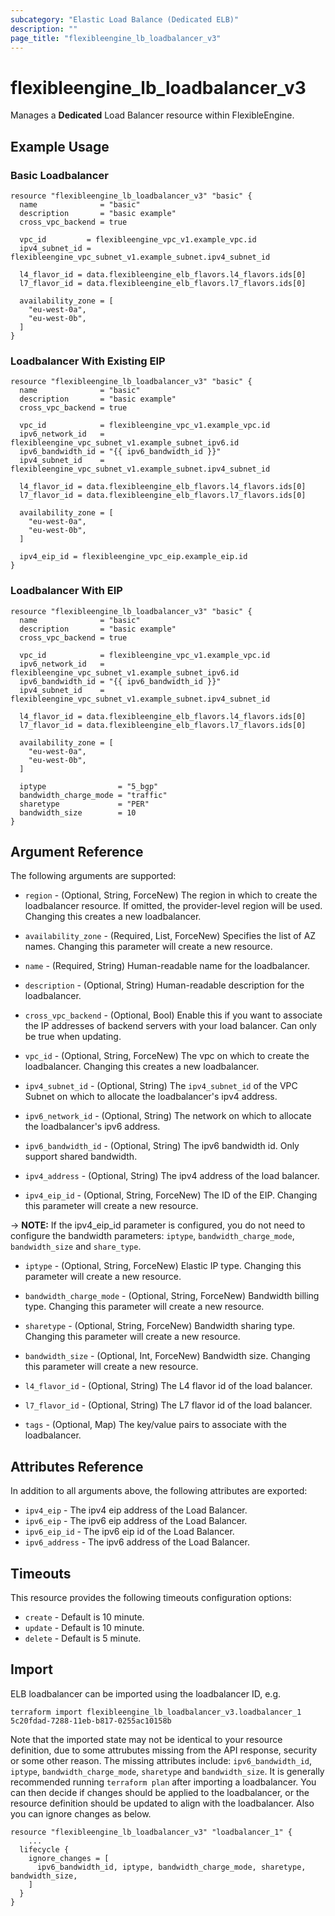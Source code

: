 ```yaml
---
subcategory: "Elastic Load Balance (Dedicated ELB)"
description: ""
page_title: "flexibleengine_lb_loadbalancer_v3"
---
```


# flexibleengine_lb_loadbalancer_v3

Manages a **Dedicated** Load Balancer resource within FlexibleEngine.

## Example Usage

### Basic Loadbalancer

```hcl
resource "flexibleengine_lb_loadbalancer_v3" "basic" {
  name              = "basic"
  description       = "basic example"
  cross_vpc_backend = true

  vpc_id         = flexibleengine_vpc_v1.example_vpc.id
  ipv4_subnet_id = flexibleengine_vpc_subnet_v1.example_subnet.ipv4_subnet_id

  l4_flavor_id = data.flexibleengine_elb_flavors.l4_flavors.ids[0]
  l7_flavor_id = data.flexibleengine_elb_flavors.l7_flavors.ids[0]

  availability_zone = [
    "eu-west-0a",
    "eu-west-0b",
  ]
}
```

### Loadbalancer With Existing EIP

```hcl
resource "flexibleengine_lb_loadbalancer_v3" "basic" {
  name              = "basic"
  description       = "basic example"
  cross_vpc_backend = true

  vpc_id            = flexibleengine_vpc_v1.example_vpc.id
  ipv6_network_id   = flexibleengine_vpc_subnet_v1.example_subnet_ipv6.id
  ipv6_bandwidth_id = "{{ ipv6_bandwidth_id }}"
  ipv4_subnet_id    = flexibleengine_vpc_subnet_v1.example_subnet.ipv4_subnet_id

  l4_flavor_id = data.flexibleengine_elb_flavors.l4_flavors.ids[0]
  l7_flavor_id = data.flexibleengine_elb_flavors.l7_flavors.ids[0]

  availability_zone = [
    "eu-west-0a",
    "eu-west-0b",
  ]

  ipv4_eip_id = flexibleengine_vpc_eip.example_eip.id
}
```

### Loadbalancer With EIP

```hcl
resource "flexibleengine_lb_loadbalancer_v3" "basic" {
  name              = "basic"
  description       = "basic example"
  cross_vpc_backend = true

  vpc_id            = flexibleengine_vpc_v1.example_vpc.id
  ipv6_network_id   = flexibleengine_vpc_subnet_v1.example_subnet_ipv6.id
  ipv6_bandwidth_id = "{{ ipv6_bandwidth_id }}"
  ipv4_subnet_id    = flexibleengine_vpc_subnet_v1.example_subnet.ipv4_subnet_id

  l4_flavor_id = data.flexibleengine_elb_flavors.l4_flavors.ids[0]
  l7_flavor_id = data.flexibleengine_elb_flavors.l7_flavors.ids[0]

  availability_zone = [
    "eu-west-0a",
    "eu-west-0b",
  ]

  iptype                = "5_bgp"
  bandwidth_charge_mode = "traffic"
  sharetype             = "PER"
  bandwidth_size        = 10
}
```

## Argument Reference

The following arguments are supported:

* `region` - (Optional, String, ForceNew) The region in which to create the loadbalancer resource. If omitted, the
  provider-level region will be used. Changing this creates a new loadbalancer.

* `availability_zone` - (Required, List, ForceNew) Specifies the list of AZ names. Changing this parameter will create a
  new resource.

* `name` - (Required, String) Human-readable name for the loadbalancer.

* `description` - (Optional, String) Human-readable description for the loadbalancer.

* `cross_vpc_backend` - (Optional, Bool) Enable this if you want to associate the IP addresses of backend servers with
  your load balancer. Can only be true when updating.

* `vpc_id` - (Optional, String, ForceNew) The vpc on which to create the loadbalancer. Changing this creates a new
  loadbalancer.

* `ipv4_subnet_id` - (Optional, String) The `ipv4_subnet_id` of the
    VPC Subnet on which to allocate the loadbalancer's ipv4 address.

* `ipv6_network_id` - (Optional, String) The network on which to allocate the loadbalancer's ipv6 address.

* `ipv6_bandwidth_id` - (Optional, String) The ipv6 bandwidth id. Only support shared bandwidth.

* `ipv4_address` - (Optional, String) The ipv4 address of the load balancer.

* `ipv4_eip_id` - (Optional, String, ForceNew) The ID of the EIP. Changing this parameter will create a new resource.

-> **NOTE:** If the ipv4_eip_id parameter is configured, you do not need to configure the bandwidth parameters:
`iptype`, `bandwidth_charge_mode`, `bandwidth_size` and `share_type`.

* `iptype` - (Optional, String, ForceNew) Elastic IP type. Changing this parameter will create a new resource.

* `bandwidth_charge_mode` - (Optional, String, ForceNew) Bandwidth billing type. Changing this parameter will create a
  new resource.

* `sharetype` - (Optional, String, ForceNew) Bandwidth sharing type. Changing this parameter will create a new resource.

* `bandwidth_size` - (Optional, Int, ForceNew) Bandwidth size. Changing this parameter will create a new resource.

* `l4_flavor_id` - (Optional, String) The L4 flavor id of the load balancer.

* `l7_flavor_id` - (Optional, String) The L7 flavor id of the load balancer.

* `tags` - (Optional, Map) The key/value pairs to associate with the loadbalancer.

## Attributes Reference

In addition to all arguments above, the following attributes are exported:

* `ipv4_eip` - The ipv4 eip address of the Load Balancer.
* `ipv6_eip` - The ipv6 eip address of the Load Balancer.
* `ipv6_eip_id` - The ipv6 eip id of the Load Balancer.
* `ipv6_address` - The ipv6 address of the Load Balancer.

## Timeouts

This resource provides the following timeouts configuration options:

* `create` - Default is 10 minute.
* `update` - Default is 10 minute.
* `delete` - Default is 5 minute.

## Import

ELB loadbalancer can be imported using the loadbalancer ID, e.g.

```shell
terraform import flexibleengine_lb_loadbalancer_v3.loadbalancer_1 5c20fdad-7288-11eb-b817-0255ac10158b
```

Note that the imported state may not be identical to your resource definition, due to some attrubutes missing from the
API response, security or some other reason. The missing attributes include: `ipv6_bandwidth_id`, `iptype`,
`bandwidth_charge_mode`, `sharetype` and `bandwidth_size`.
It is generally recommended running `terraform plan` after importing a loadbalancer.
You can then decide if changes should be applied to the loadbalancer, or the resource
definition should be updated to align with the loadbalancer. Also you can ignore changes as below.

```hcl
resource "flexibleengine_lb_loadbalancer_v3" "loadbalancer_1" {
    ...
  lifecycle {
    ignore_changes = [
      ipv6_bandwidth_id, iptype, bandwidth_charge_mode, sharetype, bandwidth_size,
    ]
  }
}
```
